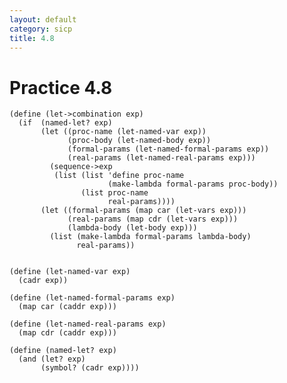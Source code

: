```yaml
---
layout: default
category: sicp
title: 4.8
---
```


# Practice 4.8

    (define (let->combination exp)
      (if  (named-let? exp)
           (let ((proc-name (let-named-var exp))
                 (proc-body (let-named-body exp))
                 (formal-params (let-named-formal-params exp))
                 (real-params (let-named-real-params exp)))
             (sequence->exp
              (list (list 'define proc-name
                          (make-lambda formal-params proc-body))
                    (list proc-name
                          real-params))))
           (let ((formal-params (map car (let-vars exp)))
                 (real-params (map cdr (let-vars exp)))
                 (lambda-body (let-body exp)))
             (list (make-lambda formal-params lambda-body)
                   real-params))
               

    (define (let-named-var exp)
      (cadr exp))

    (define (let-named-formal-params exp)
      (map car (caddr exp)))

    (define (let-named-real-params exp)
      (map cdr (caddr exp)))

    (define (named-let? exp)
      (and (let? exp)
           (symbol? (cadr exp))))

